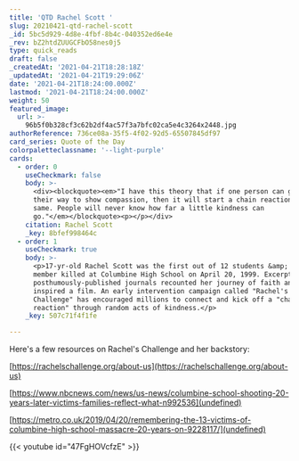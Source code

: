 ```yaml
---
title: 'QTD Rachel Scott '
slug: 20210421-qtd-rachel-scott
_id: 5bc5d929-4d8e-4fbf-8b4c-040352ed6e4e
_rev: bZ2htdZUUGCFbO58nes0j5
type: quick_reads
draft: false
_createdAt: '2021-04-21T18:28:18Z'
_updatedAt: '2021-04-21T19:29:06Z'
date: '2021-04-21T18:24:00.000Z'
lastmod: '2021-04-21T18:24:00.000Z'
weight: 50
featured_image:
  url: >-
    96b5f0b328cf3c62b2df4ac57f3a7bfc02ca5e4c3264x2448.jpg
authorReference: 736ce08a-35f5-4f02-92d5-65507845df97
card_series: Quote of the Day
colorpaletteclassname: '--light-purple'
cards:
  - order: 0
    useCheckmark: false
    body: >-
      <div><blockquote><em>"I have this theory that if one person can go out of
      their way to show compassion, then it will start a chain reaction of the
      same. People will never know how far a little kindness can
      go."</em></blockquote><p></p></div>
    citation: Rachel Scott
    _key: 8bfef998464c
  - order: 1
    useCheckmark: true
    body: >-
      <p>17-yr-old Rachel Scott was the first out of 12 students &amp; one staff
      member killed at Columbine High School on April 20, 1999. Excerpts of her
      posthumously-published journals recounted her journey of faith and
      inspired a film. An early intervention campaign called "Rachel's
      Challenge" has encouraged millions to connect and kick off a "chain
      reaction" through random acts of kindness.</p>
    _key: 507c71f4f1fe

---
```

Here's a few resources on Rachel's Challenge and her backstory:

[https://rachelschallenge.org/about-us](https://rachelschallenge.org/about-us)

[https://www.nbcnews.com/news/us-news/columbine-school-shooting-20-years-later-victims-families-reflect-what-n992536](undefined)

[https://metro.co.uk/2019/04/20/remembering-the-13-victims-of-columbine-high-school-massacre-20-years-on-9228117/](undefined)



{{< youtube id="47FgHOVcfzE" >}}